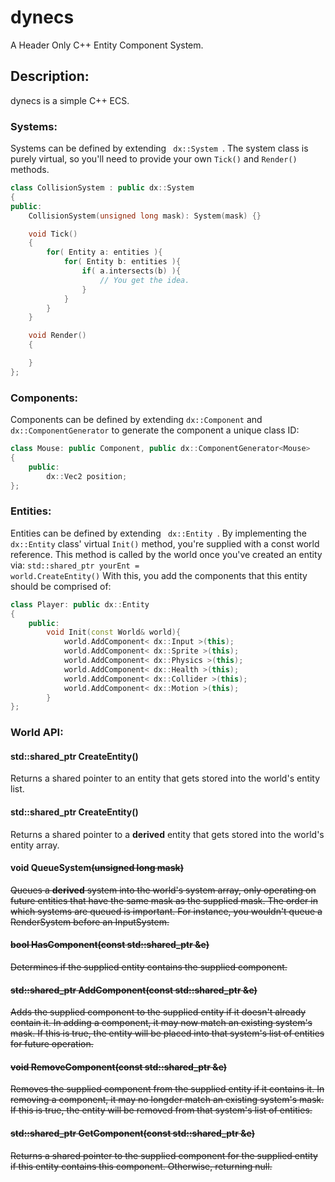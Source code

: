 # dynecs
A Header Only C++ Entity Component System.

## Description:

dynecs is a simple C++ ECS.

### Systems:

Systems can be defined by extending <code> dx::System </code>. The system class is purely virtual, so you'll need to provide your own <code>Tick()</code> and <code>Render()</code> methods.

```c++
class CollisionSystem : public dx::System
{
public:
	CollisionSystem(unsigned long mask): System(mask) {}

	void Tick()
	{
		for( Entity a: entities ){
			for( Entity b: entities ){
				if( a.intersects(b) ){
					// You get the idea.
				}
			}
		}
	}

	void Render()
	{

	}
};
```

### Components:

Components can be defined by extending <code>dx::Component</code> and <code>dx::ComponentGenerator</code> to generate the component a unique class ID:

```c++
class Mouse: public Component, public dx::ComponentGenerator<Mouse>
{
	public:
		dx::Vec2 position;
};
```

### Entities:

Entities can be defined by extending <code> dx::Entity </code>. By implementing the <code>dx::Entity</code> class' virtual <code>Init()</code> method, you're supplied with a const world reference. This method is called by the world once you've created an entity via: <code>std::shared_ptr<YourEntity> yourEnt = world.CreateEntity<YourEntity>()</code> With this, you add the components that this entity should be comprised of: 

```c++
class Player: public dx::Entity
{
	public:		
		void Init(const World& world){
			world.AddComponent< dx::Input >(this);
			world.AddComponent< dx::Sprite >(this);
			world.AddComponent< dx::Physics >(this);
			world.AddComponent< dx::Health >(this);
			world.AddComponent< dx::Collider >(this);
			world.AddComponent< dx::Motion >(this);
		}
};
```
### World API:

#### std::shared_ptr<Entity> CreateEntity()

Returns a shared pointer to an entity that gets stored into the world's entity list. 

#### std::shared_ptr<E> CreateEntity()

Returns a shared pointer to a <strong>derived</strong> entity that gets stored into the world's entity array.

#### void QueueSystem<S>(unsigned long mask)
	
Queues a <strong>derived</strong> system into the world's system array, only operating on future entities that have the same mask as the supplied mask. The order in which systems are queued is important. For instance, you wouldn't queue a RenderSystem before an InputSystem.

#### bool HasComponent<C>(const std::shared_ptr<Entity> &e)
	
Determines if the supplied entity contains the supplied component.

#### std::shared_ptr<C> AddComponent(const std::shared_ptr<Entity> &e)

Adds the supplied component to the supplied entity if it doesn't already contain it. In adding a component, it may now match an existing system's mask. If this is true, the entity will be placed into that system's list of entities for future operation.

#### void RemoveComponent<C>(const std::shared_ptr<Entity> &e)
	
Removes the supplied component from the supplied entity if it contains it. In removing a component, it may no longder match an existing system's mask. If this is true, the entity will be removed from that system's list of entities.


#### std::shared_ptr<C> GetComponent(const std::shared_ptr<Entity> &e)
	
Returns a shared pointer to the supplied component for the supplied entity if this entity contains this component. Otherwise, returning null.
